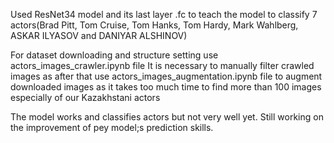 Used ResNet34 model and its last layer .fc to teach the model to classify 7 actors(Brad Pitt, Tom Cruise, Tom Hanks, Tom Hardy, Mark Wahlberg, ASKAR ILYASOV and DANIYAR ALSHINOV)

For dataset downloading and structure setting use actors_images_crawler.ipynb file
It is necessary to manually filter crawled images as after that use actors_images_augmentation.ipynb file to augment downloaded images as it takes too much time to find more than 100 images especially of our Kazakhstani actors

The model works and classifies actors but not very well yet. Still working on the improvement of реу model;s prediction skills. 

